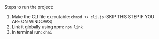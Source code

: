 Steps to run the project:

1. Make the CLI file executable: `chmod +x cli.js` (SKIP THIS STEP IF YOU ARE ON WINDOWS)
2. Link it globally using npm: `npm link`
3. In terminal run: `chai`